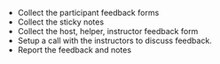 - Collect the participant feedback forms
- Collect the sticky notes
- Collect the host, helper, instructor feedback form
- Setup a call with the instructors to discuss feedback.
- Report the feedback and notes
